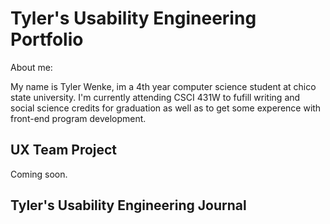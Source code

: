 # Tyler's Usability Engineering Portfolio

About me: 

My name is Tyler Wenke, im a 4th year computer science student at chico state university. I'm currently attending CSCI 431W to fufill writing and social science credits for graduation as well as to get some experence with front-end program development.

## UX Team Project

Coming soon.

## Tyler's Usability Engineering Journal

